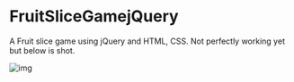 # FruitSliceGamejQuery


A Fruit slice game using jQuery and HTML, CSS. Not perfectly working yet but below is shot. 

![img](http://imgur.com/a/8kDJ3)

